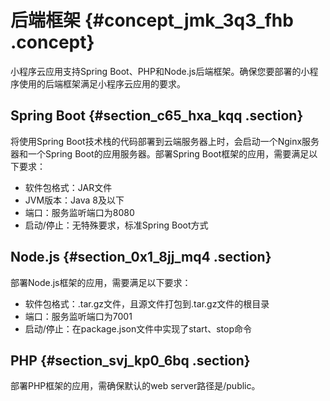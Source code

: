 # 后端框架 {#concept_jmk_3q3_fhb .concept}

小程序云应用支持Spring Boot、PHP和Node.js后端框架。确保您要部署的小程序使用的后端框架满足小程序云应用的要求。

## Spring Boot {#section_c65_hxa_kqq .section}

将使用Spring Boot技术栈的代码部署到云端服务器上时，会启动一个Nginx服务器和一个Spring Boot的应用服务器。部署Spring Boot框架的应用，需要满足以下要求：

-   软件包格式：JAR文件
-   JVM版本：Java 8及以下
-   端口：服务监听端口为8080
-   启动/停止：无特殊要求，标准Spring Boot方式

## Node.js {#section_0x1_8jj_mq4 .section}

部署Node.js框架的应用，需要满足以下要求：

-   软件包格式：.tar.gz文件，且源文件打包到.tar.gz文件的根目录
-   端口：服务监听端口为7001
-   启动/停止：在package.json文件中实现了start、stop命令

## PHP {#section_svj_kp0_6bq .section}

部署PHP框架的应用，需确保默认的web server路径是/public。

